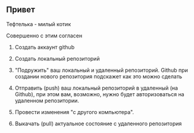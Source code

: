 ## Привет

Тефтелька - милый котик 

Совершенно с этим согласен

1. Создать аккаунт github

2. Создать локальный репозиторий

3. "Подружить" ваш локальный и удаленный репозиторий. Github при создании нового репозитория подскажет как это можно сделать

4. Отправить (push) ваш локальный репозиторий в удаленный (на Github), при этом вам, возможно, нужно будет авторизоваться на удаленном репозитории.

5. Провести изменения "с другого компьютера".

6. Выкачать (pull) актуальное состояние с удаленного репозитория 
